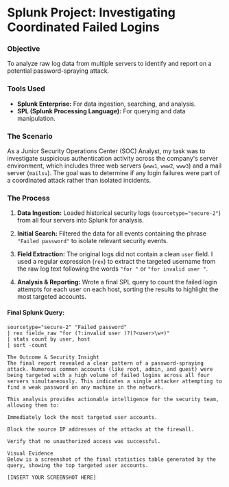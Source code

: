 # Splunk Project: Investigating Coordinated Failed Logins

### Objective

To analyze raw log data from multiple servers to identify and report on a potential password-spraying attack.

### Tools Used

* **Splunk Enterprise:** For data ingestion, searching, and analysis.
* **SPL (Splunk Processing Language):** For querying and data manipulation.

### The Scenario

As a Junior Security Operations Center (SOC) Analyst, my task was to investigate suspicious authentication activity across the company's server environment, which includes three web servers (`www1`, `www2`, `www3`) and a mail server (`mailsv`). The goal was to determine if any login failures were part of a coordinated attack rather than isolated incidents.

### The Process

1.  **Data Ingestion:** Loaded historical security logs (`sourcetype="secure-2"`) from all four servers into Splunk for analysis.

2.  **Initial Search:** Filtered the data for all events containing the phrase `"Failed password"` to isolate relevant security events.

3.  **Field Extraction:** The original logs did not contain a clean `user` field. I used a regular expression (`rex`) to extract the targeted username from the raw log text following the words `"for "` or `"for invalid user "`.

4.  **Analysis & Reporting:** Wrote a final SPL query to count the failed login attempts for each user on each host, sorting the results to highlight the most targeted accounts.

#### **Final Splunk Query:**

```spl
sourcetype="secure-2" "Failed password"
| rex field=_raw "for (?:invalid user )?(?<user>\w+)"
| stats count by user, host
| sort -count

The Outcome & Security Insight
The final report revealed a clear pattern of a password-spraying attack. Numerous common accounts (like root, admin, and guest) were being targeted with a high volume of failed logins across all four servers simultaneously. This indicates a single attacker attempting to find a weak password on any machine in the network.

This analysis provides actionable intelligence for the security team, allowing them to:

Immediately lock the most targeted user accounts.

Block the source IP addresses of the attacks at the firewall.

Verify that no unauthorized access was successful.

Visual Evidence
Below is a screenshot of the final statistics table generated by the query, showing the top targeted user accounts.

[INSERT YOUR SCREENSHOT HERE]




